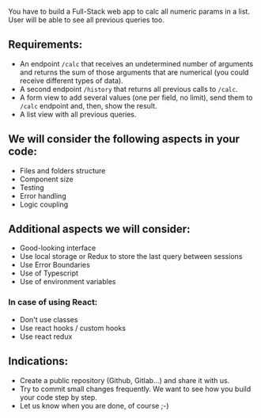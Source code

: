 You have to build a Full-Stack web app to calc all numeric params in a list. User will be able to see all previous queries too.

## Requirements:
- An endpoint `/calc` that receives an undetermined number of arguments and returns the sum of those arguments that are numerical (you could receive different types of data).
- A second endpoint `/history` that returns all previous calls to `/calc`.
- A form view to add several values (one per field, no limit), send them to `/calc` endpoint and, then, show the result.
- A list view with all previous queries.

## We will consider the following aspects in your code:
- Files and folders structure
- Component size
- Testing
- Error handling
- Logic coupling

## Additional aspects we will consider:
- Good-looking interface
- Use local storage or Redux to store the last query between sessions
- Use Error Boundaries
- Use of Typescript
- Use of environment variables

### In case of using React:
- Don't use classes
- Use react hooks / custom hooks
- Use react redux

## Indications:
- Create a public repository (Github, Gitlab...) and share it with us.
- Try to commit small changes frequently. We want to see how you build your code step by step.
- Let us know when you are done, of course ;-)
